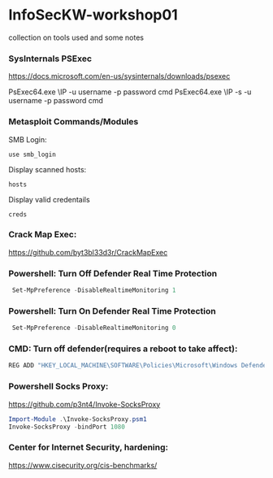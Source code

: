 # InfoSecKW-workshop01
collection on tools used and some notes


### SysInternals PSExec
https://docs.microsoft.com/en-us/sysinternals/downloads/psexec

PsExec64.exe \\IP -u username -p password cmd
PsExec64.exe \\IP -s -u username -p password cmd

### Metasploit Commands/Modules
SMB Login:
```
use smb_login
```

Display scanned hosts:
```
hosts
```

Display valid credentails
```
creds
```

### Crack Map Exec:
https://github.com/byt3bl33d3r/CrackMapExec

### Powershell: Turn Off Defender Real Time Protection
```powershell
 Set-MpPreference -DisableRealtimeMonitoring 1
```

### Powershell: Turn On Defender Real Time Protection
```powershell
 Set-MpPreference -DisableRealtimeMonitoring 0
```

### CMD: Turn off defender(requires a reboot to take affect):
```powershell
REG ADD "HKEY_LOCAL_MACHINE\SOFTWARE\Policies\Microsoft\Windows Defender" /v DisableAntiSpyware /t REG_DWORD /d 1 /f
```

### Powershell Socks Proxy:
https://github.com/p3nt4/Invoke-SocksProxy
```powershell
Import-Module .\Invoke-SocksProxy.psm1
Invoke-SocksProxy -bindPort 1080
```

### Center for Internet Security, hardening:
https://www.cisecurity.org/cis-benchmarks/

